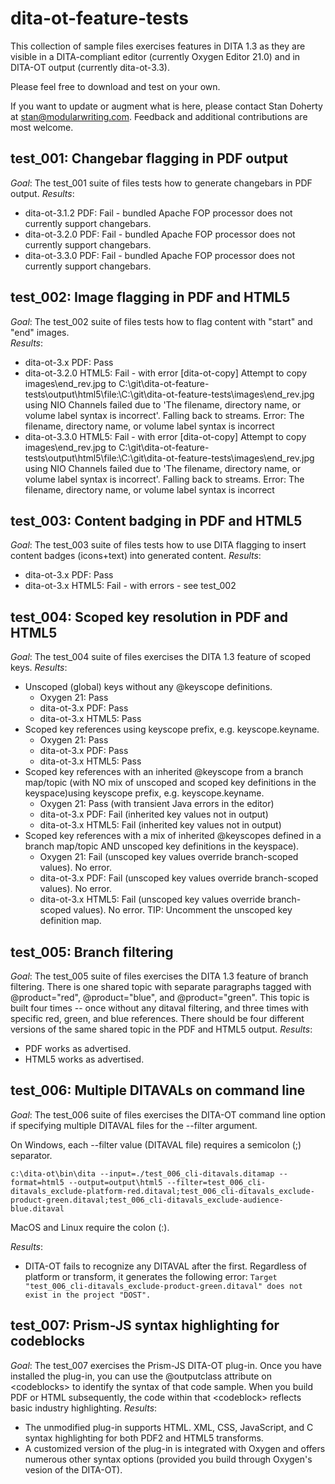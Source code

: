 # dita-ot-feature-tests
This collection of sample files exercises features in DITA 1.3 as they are visible in a DITA-compliant editor (currently Oxygen Editor 21.0) and in DITA-OT output (currently dita-ot-3.3). 

Please feel free to download and test on your own.

If you want to update or augment what is here, please contact Stan Doherty at stan@modularwriting.com. Feedback and additional contributions are most welcome. 

## test_001: Changebar flagging in PDF output
*Goal*: The test_001 suite of files tests how to generate changebars in PDF output. 
*Results*: 
 * dita-ot-3.1.2 PDF: Fail - bundled Apache FOP processor does not currently support changebars.
 * dita-ot-3.2.0 PDF: Fail - bundled Apache FOP processor does not currently support changebars.
 * dita-ot-3.3.0 PDF: Fail - bundled Apache FOP processor does not currently support changebars.

## test_002: Image flagging in PDF and HTML5
*Goal*: The test_002 suite of files tests how to flag content with "start" and "end" images.  
*Results*:
 * dita-ot-3.x PDF: Pass
 * dita-ot-3.2.0 HTML5: Fail - with error
   [dita-ot-copy] Attempt to copy images\end_rev.jpg to 
   C:\git\dita-ot-feature-tests\output\html5\file:\C:\git\dita-ot-feature-tests\images\end_rev.jpg 
   using NIO Channels failed due to 'The filename, directory name, or volume label syntax is incorrect'.
   Falling back to streams.
   Error: The filename, directory name, or volume label syntax is incorrect
 * dita-ot-3.3.0 HTML5: Fail - with error
   [dita-ot-copy] Attempt to copy images\end_rev.jpg to C:\git\dita-ot-feature-tests\output\html5\file:\C:\git\dita-ot-feature-tests\images\end_rev.jpg using NIO Channels failed due to 'The filename, directory name, or volume label syntax is incorrect'.  Falling back to streams.
   Error: The filename, directory name, or volume label syntax is incorrect

## test_003: Content badging in PDF and HTML5
*Goal*: The test_003 suite of files tests how to use DITA flagging to insert content badges (icons+text) into generated content. 
*Results*: 
 * dita-ot-3.x PDF: Pass
 * dita-ot-3.x HTML5: Fail - with errors - see test_002
 

## test_004: Scoped key resolution in PDF and HTML5
*Goal*: The test_004 suite of files exercises the DITA 1.3 feature of scoped keys. 
*Results*: 
 * Unscoped (global) keys without any @keyscope definitions. 
   * Oxygen 21: Pass
   * dita-ot-3.x PDF: Pass
   * dita-ot-3.x HTML5: Pass 
 * Scoped key references using keyscope prefix, e.g. keyscope.keyname. 
   * Oxygen 21: Pass
   * dita-ot-3.x PDF: Pass
   * dita-ot-3.x HTML5: Pass 
 * Scoped key references with an inherited @keyscope from a branch map/topic (with NO mix of unscoped and scoped key definitions in the keyspace)using keyscope prefix, e.g. keyscope.keyname. 
   * Oxygen 21: Pass (with transient Java errors in the editor)
   * dita-ot-3.x PDF: Fail (inherited key values not in output) 
   * dita-ot-3.x HTML5: Fail (inherited key values not in output) 
 * Scoped key references with a mix of inherited @keyscopes defined in a branch map/topic AND unscoped key definitions in the keyspace). 
   * Oxygen 21: Fail (unscoped key values override branch-scoped values). No error.
   * dita-ot-3.x PDF: Fail (unscoped key values override branch-scoped values). No error. 
   * dita-ot-3.x HTML5: Fail (unscoped key values override branch-scoped values). No error. 
   TIP: Uncomment the unscoped key definition map.

## test_005: Branch filtering
*Goal*: The test_005 suite of files exercises the DITA 1.3 feature of branch filtering. There is one shared topic with separate paragraphs tagged with @product="red", @product="blue", and @product="green". This topic is built four times -- once without any ditaval filtering, and three times with specific red, green, and blue <ditavalref> references. There should be four different versions of the same shared topic in the PDF and HTML5 output. 
*Results*:   
 * PDF works as advertised. 
 * HTML5 works as advertised. 
 
## test_006: Multiple DITAVALs on command line
*Goal*: The test_006 suite of files exercises the DITA-OT command line option if specifying multiple DITAVAL files for the --filter argument.

On Windows, each --filter value (DITAVAL file) requires a semicolon (;)  separator. 

```c:\dita-ot\bin\dita --input=./test_006_cli-ditavals.ditamap --format=html5 --output=output\html5 --filter=test_006_cli-ditavals_exclude-platform-red.ditaval;test_006_cli-ditavals_exclude-product-green.ditaval;test_006_cli-ditavals_exclude-audience-blue.ditaval```

MacOS and Linux require the colon (:).

*Results*:   
 * DITA-OT fails to recognize any DITAVAL after the first. Regardless of platform or transform, it generates the following error:
 ```Target "test_006_cli-ditavals_exclude-product-green.ditaval" does not exist in the project "DOST".```


## test_007: Prism-JS syntax highlighting for codeblocks
*Goal*: The test_007 exercises the Prism-JS DITA-OT plug-in. Once you have installed the plug-in, you can use the @outputclass attribute on &lt;codeblocks> to identify the syntax of that code sample. When you build PDF or HTML subsequently, the code within that &lt;codeblock> reflects basic industry highlighting. 
*Results*:   
 * The unmodified plug-in supports HTML. XML, CSS, JavaScript, and C syntax highlighting for both PDF2 and HTML5 transforms. 
 * A customized version of the plug-in is integrated with Oxygen and offers numerous other syntax options (provided you build through Oxygen's vesion of the DITA-OT). 
 
